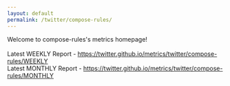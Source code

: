 ```yaml
---
layout: default
permalink: /twitter/compose-rules/
---
```

Welcome to compose-rules's metrics homepage!
<br><br>
Latest WEEKLY Report - <a href="https://twitter.github.io/metrics/twitter/compose-rules/WEEKLY">https://twitter.github.io/metrics/twitter/compose-rules/WEEKLY</a>
<br>
Latest MONTHLY Report - <a href="https://twitter.github.io/metrics/twitter/compose-rules/MONTHLY">https://twitter.github.io/metrics/twitter/compose-rules/MONTHLY</a>
<br>
